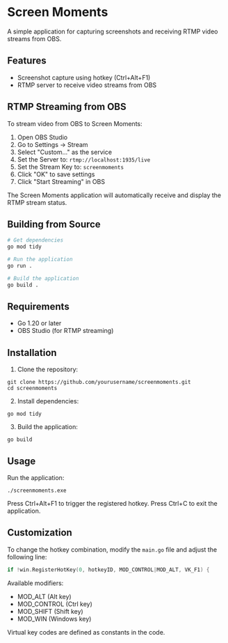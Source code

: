 # Screen Moments

A simple application for capturing screenshots and receiving RTMP video streams from OBS.

## Features

- Screenshot capture using hotkey (Ctrl+Alt+F1)
- RTMP server to receive video streams from OBS

## RTMP Streaming from OBS

To stream video from OBS to Screen Moments:

1. Open OBS Studio
2. Go to Settings -> Stream
3. Select "Custom..." as the service
4. Set the Server to: `rtmp://localhost:1935/live`
5. Set the Stream Key to: `screenmoments`
6. Click "OK" to save settings
7. Click "Start Streaming" in OBS

The Screen Moments application will automatically receive and display the RTMP stream status.

## Building from Source

```bash
# Get dependencies
go mod tidy

# Run the application
go run .

# Build the application
go build .
```

## Requirements

- Go 1.20 or later
- OBS Studio (for RTMP streaming)

## Installation

1. Clone the repository:
```
git clone https://github.com/yourusername/screenmoments.git
cd screenmoments
```

2. Install dependencies:
```
go mod tidy
```

3. Build the application:
```
go build
```

## Usage

Run the application:
```
./screenmoments.exe
```

Press Ctrl+Alt+F1 to trigger the registered hotkey.
Press Ctrl+C to exit the application.

## Customization

To change the hotkey combination, modify the `main.go` file and adjust the following line:
```go
if !win.RegisterHotKey(0, hotkeyID, MOD_CONTROL|MOD_ALT, VK_F1) {
```

Available modifiers:
- MOD_ALT (Alt key)
- MOD_CONTROL (Ctrl key)
- MOD_SHIFT (Shift key)
- MOD_WIN (Windows key)

Virtual key codes are defined as constants in the code. 
